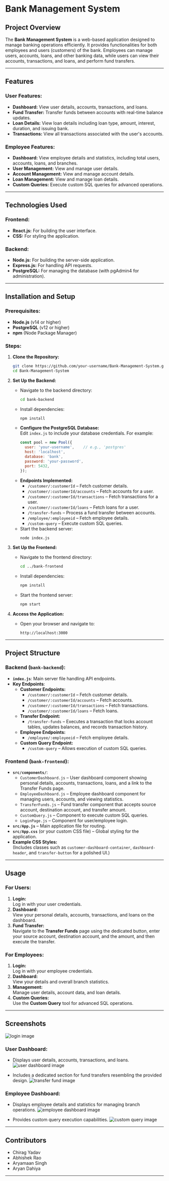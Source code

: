 
# Bank Management System

## Project Overview

The **Bank Management System** is a web-based application designed to manage banking operations efficiently. It provides functionalities for both employees and users (customers) of the bank. Employees can manage users, accounts, loans, and other banking data, while users can view their accounts, transactions, and loans, and perform fund transfers.

---

## Features

### User Features:
- **Dashboard:** View user details, accounts, transactions, and loans.
- **Fund Transfer:** Transfer funds between accounts with real-time balance updates.
- **Loan Details:** View loan details including loan type, amount, interest, duration, and issuing bank.
- **Transactions:** View all transactions associated with the user's accounts.

### Employee Features:
- **Dashboard:** View employee details and statistics, including total users, accounts, loans, and branches.
- **User Management:** View and manage user details.
- **Account Management:** View and manage account details.
- **Loan Management:** View and manage loan details.
- **Custom Queries:** Execute custom SQL queries for advanced operations.



---

## Technologies Used

### Frontend:
- **React.js:** For building the user interface.
- **CSS:** For styling the application.

### Backend:
- **Node.js:** For building the server-side application.
- **Express.js:** For handling API requests.
- **PostgreSQL:** For managing the database (with pgAdmin4 for administration).

---

## Installation and Setup

### Prerequisites:
- **Node.js** (v14 or higher)
- **PostgreSQL** (v12 or higher)
- **npm** (Node Package Manager)

### Steps:

1. **Clone the Repository:**
   ```bash
   git clone https://github.com/your-username/Bank-Management-System.git
   cd Bank-Management-System
   ```

2. **Set Up the Backend:**
   - Navigate to the backend directory:
     ```bash
     cd bank-backend
     ```
   - Install dependencies:
     ```bash
     npm install
     ```
   - **Configure the PostgreSQL Database:**  
     Edit `index.js` to include your database credentials. For example:
     ```javascript
     const pool = new Pool({
       user: 'your-username',    // e.g., 'postgres'
       host: 'localhost',
       database: 'bank',
       password: 'your-password',
       port: 5432,
     });
     ```
   - **Endpoints Implemented:**  
     - `/customer/:customerId` – Fetch customer details.
     - `/customer/:customerId/accounts` – Fetch accounts for a user.
     - `/customer/:customerId/transactions` – Fetch transactions for a user.
     - `/customer/:customerId/loans` – Fetch loans for a user.
     - `/transfer-funds` – Process a fund transfer between accounts.
     - `/employee/:employeeid` – Fetch employee details.
     - `/custom-query` – Execute custom SQL queries.
   - Start the backend server:
     ```bash
     node index.js
     ```

3. **Set Up the Frontend:**
   - Navigate to the frontend directory:
     ```bash
     cd ../bank-frontend
     ```
   - Install dependencies:
     ```bash
     npm install
     ```
   - Start the frontend server:
     ```bash
     npm start
     ```

4. **Access the Application:**
   - Open your browser and navigate to:
     ```
     http://localhost:3000
     ```

---

## Project Structure

### Backend (`bank-backend`):
- **`index.js`**: Main server file handling API endpoints.
- **Key Endpoints**:
  - **Customer Endpoints:**
    - `/customer/:customerId` – Fetch customer details.
    - `/customer/:customerId/accounts` – Fetch accounts.
    - `/customer/:customerId/transactions` – Fetch transactions.
    - `/customer/:customerId/loans` – Fetch loans.
  - **Transfer Endpoint:**
    - `/transfer-funds` – Executes a transaction that locks account tables, updates balances, and records transaction history.
  - **Employee Endpoints:**
    - `/employee/:employeeid` – Fetch employee details.
  - **Custom Query Endpoint:**
    - `/custom-query` – Allows execution of custom SQL queries.

### Frontend (`bank-frontend`):
- **`src/components/`**:
  - `CustomerDashboard.js` – User dashboard component showing personal details, accounts, transactions, loans, and a link to the Transfer Funds page.
  - `EmployeeDashboard.js` – Employee dashboard component for managing users, accounts, and viewing statistics.
  - `TransferFunds.js` – Fund transfer component that accepts source account, destination account, and transfer amount.
  - `CustomQuery.js` – Component to execute custom SQL queries.
  - `LoginPage.js` – Component for user/employee login.
- **`src/App.js`** – Main application file for routing.
- **`src/App.css`** (or your custom CSS file) – Global styling for the application.
- **Example CSS Styles:**  
  (Includes classes such as `customer-dashboard-container`, `dashboard-header`, and `transfer-button` for a polished UI.)

---

## Usage

### For Users:
1. **Login:**  
   Log in with your user credentials.
2. **Dashboard:**  
   View your personal details, accounts, transactions, and loans on the dashboard.
3. **Fund Transfer:**  
   Navigate to the **Transfer Funds** page using the dedicated button, enter your source account, destination account, and the amount, and then execute the transfer.

### For Employees:
1. **Login:**  
   Log in with your employee credentials.
2. **Dashboard:**  
   View your details and overall branch statistics.
3. **Management:**  
   Manage user details, account data, and loan details.
4. **Custom Queries:**  
   Use the **Custom Query** tool for advanced SQL operations.

---

## Screenshots
![login image](./screenshots/login.png)

### User Dashboard:
- Displays user details, accounts, transactions, and loans.
![user dashboard image](./screenshots/user-dashboard.png)

- Includes a dedicated section for fund transfers resembling the provided design.
![transfer fund image](./screenshots/transfer-funds.png)


### Employee Dashboard:
- Displays employee details and statistics for managing branch operations.
![employee dashboard image](./screenshots/employee-dahsboard.png)

- Provides custom query execution capabilities.
![custom query image](./screenshots/custom-query.png)

---



## Contributors

- Chirag Yadav
- Abhishek Rao
- Aryamaan Singh
- Aryan Dahiya

---

